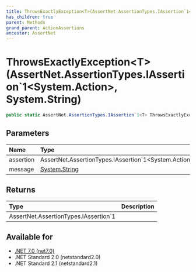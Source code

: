 ```yaml
---
title: ThrowsExactlyException<T>(AssertNet.AssertionTypes.IAssertion`1<System.Action>, System.String)
has_children: true
parent: Methods
grand_parent: ActionAssertions
ancestor: AssertNet
---
```

# ThrowsExactlyException&lt;T&gt;(AssertNet.AssertionTypes.IAssertion`1&lt;System.Action&gt;, System.String)

```csharp
public static AssertNet.AssertionTypes.IAssertion`1<T> ThrowsExactlyException<T>(AssertNet.AssertionTypes.IAssertion`1<System.Action> assertion, System.String message);
```

## Parameters
| Name      | Type                                                                        | Description |
|:----------|:----------------------------------------------------------------------------|:------------|
| assertion | AssertNet.AssertionTypes.IAssertion`1<System.Action>                        |             |
| message   | [System.String](https://learn.microsoft.com/en-us/dotnet/api/system.string) |             |


## Returns
| Type                                     | Description |
|:-----------------------------------------|:------------|
| AssertNet.AssertionTypes.IAssertion`1<T> |             |

## Available for
- [.NET 7.0 (net7.0)](https://versionsof.net/core/7.0/)
- .NET Standard 2.0 (netstandard2.0)
- .NET Standard 2.1 (netstandard2.1)
